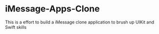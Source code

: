 # iMessage-Apps-Clone
This is a effort to build a iMessage clone application to brush up UIKit and Swift skills
